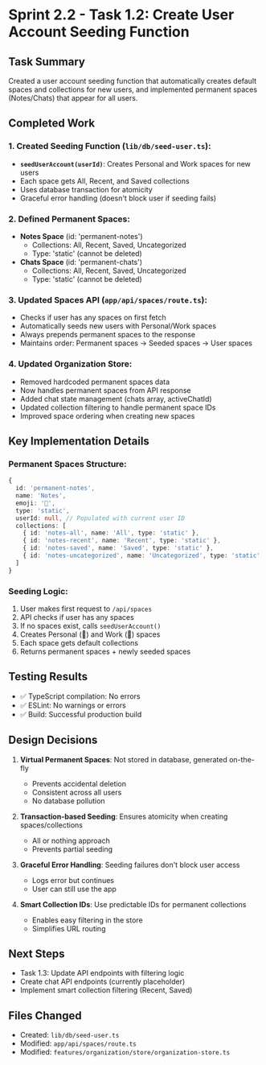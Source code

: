 # Sprint 2.2 - Task 1.2: Create User Account Seeding Function

## Task Summary
Created a user account seeding function that automatically creates default spaces and collections for new users, and implemented permanent spaces (Notes/Chats) that appear for all users.

## Completed Work

### 1. Created Seeding Function (`lib/db/seed-user.ts`):
- **`seedUserAccount(userId)`**: Creates Personal and Work spaces for new users
- Each space gets All, Recent, and Saved collections
- Uses database transaction for atomicity
- Graceful error handling (doesn't block user if seeding fails)

### 2. Defined Permanent Spaces:
- **Notes Space** (id: 'permanent-notes')
  - Collections: All, Recent, Saved, Uncategorized
  - Type: 'static' (cannot be deleted)
- **Chats Space** (id: 'permanent-chats')
  - Collections: All, Recent, Saved, Uncategorized
  - Type: 'static' (cannot be deleted)

### 3. Updated Spaces API (`app/api/spaces/route.ts`):
- Checks if user has any spaces on first fetch
- Automatically seeds new users with Personal/Work spaces
- Always prepends permanent spaces to the response
- Maintains order: Permanent spaces → Seeded spaces → User spaces

### 4. Updated Organization Store:
- Removed hardcoded permanent spaces data
- Now handles permanent spaces from API response
- Added chat state management (chats array, activeChatId)
- Updated collection filtering to handle permanent space IDs
- Improved space ordering when creating new spaces

## Key Implementation Details

### Permanent Spaces Structure:
```typescript
{
  id: 'permanent-notes',
  name: 'Notes',
  emoji: '📝',
  type: 'static',
  userId: null, // Populated with current user ID
  collections: [
    { id: 'notes-all', name: 'All', type: 'static' },
    { id: 'notes-recent', name: 'Recent', type: 'static' },
    { id: 'notes-saved', name: 'Saved', type: 'static' },
    { id: 'notes-uncategorized', name: 'Uncategorized', type: 'static' }
  ]
}
```

### Seeding Logic:
1. User makes first request to `/api/spaces`
2. API checks if user has any spaces
3. If no spaces exist, calls `seedUserAccount()`
4. Creates Personal (👤) and Work (💼) spaces
5. Each space gets default collections
6. Returns permanent spaces + newly seeded spaces

## Testing Results
- ✅ TypeScript compilation: No errors
- ✅ ESLint: No warnings or errors
- ✅ Build: Successful production build

## Design Decisions

1. **Virtual Permanent Spaces**: Not stored in database, generated on-the-fly
   - Prevents accidental deletion
   - Consistent across all users
   - No database pollution

2. **Transaction-based Seeding**: Ensures atomicity when creating spaces/collections
   - All or nothing approach
   - Prevents partial seeding

3. **Graceful Error Handling**: Seeding failures don't block user access
   - Logs error but continues
   - User can still use the app

4. **Smart Collection IDs**: Use predictable IDs for permanent collections
   - Enables easy filtering in the store
   - Simplifies URL routing

## Next Steps
- Task 1.3: Update API endpoints with filtering logic
- Create chat API endpoints (currently placeholder)
- Implement smart collection filtering (Recent, Saved)

## Files Changed
- Created: `lib/db/seed-user.ts`
- Modified: `app/api/spaces/route.ts`
- Modified: `features/organization/store/organization-store.ts` 